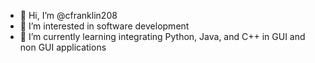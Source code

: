 - 👋 Hi, I’m @cfranklin208
- 👀 I’m interested in software development
- 🌱 I’m currently learning integrating Python, Java, and C++ in GUI and non GUI applications

<!---
cfranklin208/cfranklin208 is a ✨ special ✨ repository because its `README.md` (this file) appears on your GitHub profile.
You can click the Preview link to take a look at your changes.
--->
